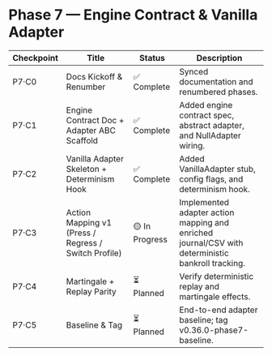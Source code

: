 # Phase 7 — Engine Contract & Vanilla Adapter

| Checkpoint | Title | Status | Description |
|-------------|--------|---------|-------------|
| P7·C0 | Docs Kickoff & Renumber | ✅ Complete | Synced documentation and renumbered phases. |
| P7·C1 | Engine Contract Doc + Adapter ABC Scaffold | ✅ Complete | Added engine contract spec, abstract adapter, and NullAdapter wiring. |
| P7·C2 | Vanilla Adapter Skeleton + Determinism Hook | ✅ Complete | Added VanillaAdapter stub, config flags, and determinism hook. |
| P7·C3 | Action Mapping v1 (Press / Regress / Switch Profile) | 🟡 In Progress | Implemented adapter action mapping and enriched journal/CSV with deterministic bankroll tracking. |
| P7·C4 | Martingale + Replay Parity | ⏳ Planned | Verify deterministic replay and martingale effects. |
| P7·C5 | Baseline & Tag | ⏳ Planned | End-to-end adapter baseline; tag v0.36.0-phase7-baseline. |
